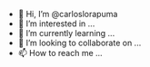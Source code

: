 - 👋 Hi, I’m @carloslorapuma
- 👀 I’m interested in ...
- 🌱 I’m currently learning ...
- 💞️ I’m looking to collaborate on ...
- 📫 How to reach me ...

<!---
carloslorapuma/carloslorapuma is a ✨ special ✨ repository because its `README.md` (this file) appears on your GitHub profile.
You can click the Preview link to take a look at your changes.
--->
